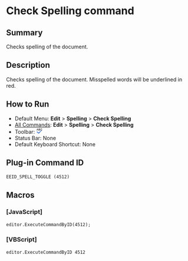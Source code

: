 # Check Spelling command

## Summary

Checks spelling of the document.

## Description

Checks spelling of the document. Misspelled words will be underlined in red.

## How to Run

- Default Menu: **Edit** \> **Spelling** \> **Check Spelling**
- [All Commands](../tools/all_commands): **Edit** \> **Spelling** \> **Check Spelling**
- Toolbar:
![](../../images/spelling24x16.gif)
- Status Bar: None
- Default Keyboard Shortcut: None

## Plug-in Command ID

```
EEID_SPELL_TOGGLE (4512)
```

## Macros

### \[JavaScript\]

```
editor.ExecuteCommandByID(4512);
```

### \[VBScript\]

```
editor.ExecuteCommandByID 4512
```
